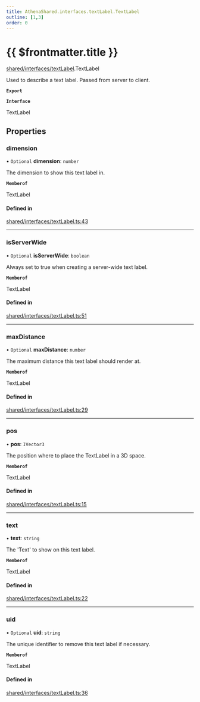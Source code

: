 ```yaml
---
title: AthenaShared.interfaces.textLabel.TextLabel
outline: [1,3]
order: 0
---
```


# {{ $frontmatter.title }}


[shared/interfaces/textLabel](../modules/shared_interfaces_textLabel.md).TextLabel

Used to describe a text label. Passed from server to client.

**`Export`**

**`Interface`**

TextLabel

## Properties

### dimension

• `Optional` **dimension**: `number`

The dimension to show this text label in.

**`Memberof`**

TextLabel

#### Defined in

[shared/interfaces/textLabel.ts:43](https://github.com/Stuyk/altv-athena/blob/627294b/src/core/shared/interfaces/textLabel.ts#L43)

___

### isServerWide

• `Optional` **isServerWide**: `boolean`

Always set to true when creating a server-wide text label.

**`Memberof`**

TextLabel

#### Defined in

[shared/interfaces/textLabel.ts:51](https://github.com/Stuyk/altv-athena/blob/627294b/src/core/shared/interfaces/textLabel.ts#L51)

___

### maxDistance

• `Optional` **maxDistance**: `number`

The maximum distance this text label should render at.

**`Memberof`**

TextLabel

#### Defined in

[shared/interfaces/textLabel.ts:29](https://github.com/Stuyk/altv-athena/blob/627294b/src/core/shared/interfaces/textLabel.ts#L29)

___

### pos

• **pos**: `IVector3`

The position where to place the TextLabel in a 3D space.

**`Memberof`**

TextLabel

#### Defined in

[shared/interfaces/textLabel.ts:15](https://github.com/Stuyk/altv-athena/blob/627294b/src/core/shared/interfaces/textLabel.ts#L15)

___

### text

• **text**: `string`

The 'Text' to show on this text label.

**`Memberof`**

TextLabel

#### Defined in

[shared/interfaces/textLabel.ts:22](https://github.com/Stuyk/altv-athena/blob/627294b/src/core/shared/interfaces/textLabel.ts#L22)

___

### uid

• `Optional` **uid**: `string`

The unique identifier to remove this text label if necessary.

**`Memberof`**

TextLabel

#### Defined in

[shared/interfaces/textLabel.ts:36](https://github.com/Stuyk/altv-athena/blob/627294b/src/core/shared/interfaces/textLabel.ts#L36)
